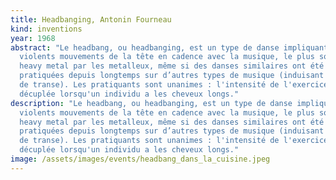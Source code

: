 ```yaml
---
title: Headbanging, Antonin Fourneau
kind: inventions
year: 1968
abstract: "Le headbang, ou headbanging, est un type de danse impliquant de
  violents mouvements de la tête en cadence avec la musique, le plus souvent du
  heavy metal par les metalleux, même si des danses similaires ont été
  pratiquées depuis longtemps sur d’autres types de musique (induisant un état
  de transe). Les pratiquants sont unanimes : l'intensité de l'exercice est
  décuplée lorsqu'un individu a les cheveux longs."
description: "Le headbang, ou headbanging, est un type de danse impliquant de
  violents mouvements de la tête en cadence avec la musique, le plus souvent du
  heavy metal par les metalleux, même si des danses similaires ont été
  pratiquées depuis longtemps sur d’autres types de musique (induisant un état
  de transe). Les pratiquants sont unanimes : l'intensité de l'exercice est
  décuplée lorsqu'un individu a les cheveux longs."
image: /assets/images/events/headbang_dans_la_cuisine.jpeg
---
```

